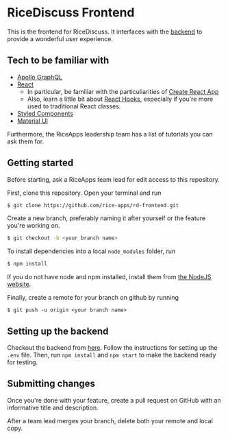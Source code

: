 # RiceDiscuss Frontend

This is the frontend for RiceDiscuss. It interfaces with the [backend](https://github.com/rice-apps/RiceDiscuss-backend) to provide a wonderful user experience.

## Tech to be familiar with

- [Apollo GraphQL](https://www.apollographql.com/docs/react/)
- [React](https://reactjs.org/)
  - In particular, be familiar with the particuliarities of [Create React App](https://create-react-app.dev/)
  - Also, learn a little bit about [React Hooks](https://reactjs.org/docs/hooks-intro.html), especially if you're more used to traditional React classes.
- [Styled Components](https://styled-components.com/)
- [Material UI](https://material-ui.com/)

Furthermore, the RiceApps leadership team has a list of tutorials you can ask them for.

## Getting started

Before starting, ask a RiceApps team lead for edit access to this repository.

First, clone this repository. Open your terminal and run

```bash
$ git clone https://github.com/rice-apps/rd-frontend.git
```

Create a new branch, preferably naming it after yourself or the feature you're working on.

```bash
$ git checkout -b <your branch name>
```

To install dependencies into a local `node_modules` folder, run

```bash
$ npm install
```

If you do not have node and npm installed, install them from [the NodeJS website](https://nodejs.org/en/).

Finally, create a remote for your branch on github by running

```
$ git push -u origin <your branch name>
```

## Setting up the backend

Checkout the backend from [here](https://github.com/rice-apps/RiceDiscuss-backend). Follow the instructions for setting up the `.env` file. Then, run `npm install` and `npm start` to make the backend ready for testing.

## Submitting changes

Once you're done with your feature, create a pull request on GitHub with an informative title and description.

After a team lead merges your branch, delete both your remote and local copy.

